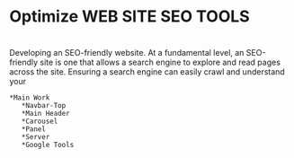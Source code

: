 # Optimize WEB SITE SEO TOOLS <h1>
Developing an SEO-friendly website. At a fundamental level, an SEO-friendly site is one that allows a search engine to explore and read pages across the site. Ensuring a search engine can easily crawl and understand your     

    *Main Work 
       *Navbar-Top 
       *Main Header
       *Carousel 
       *Panel 
       *Server
       *Google Tools 

